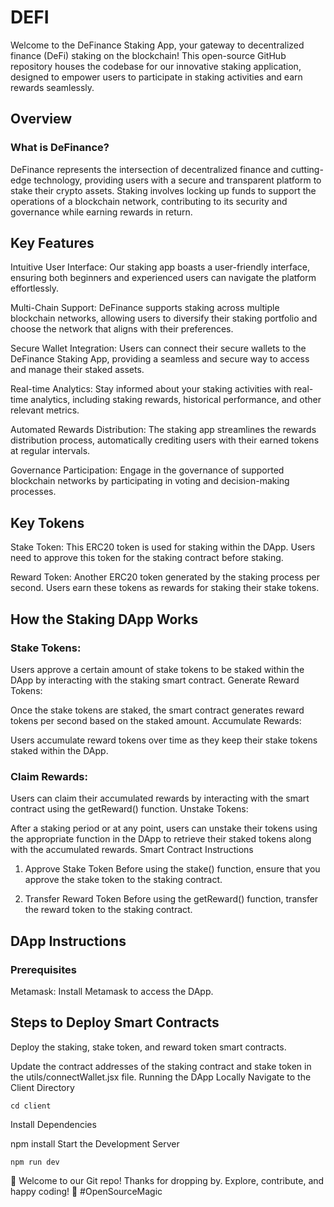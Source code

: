 # DEFI
Welcome to the DeFinance Staking App, your gateway to decentralized finance (DeFi) staking on the blockchain! This open-source GitHub repository houses the codebase for our innovative staking application, designed to empower users to participate in staking activities and earn rewards seamlessly.

## Overview
### What is DeFinance?
DeFinance represents the intersection of decentralized finance and cutting-edge technology, providing users with a secure and transparent platform to stake their crypto assets. Staking involves locking up funds to support the operations of a blockchain network, contributing to its security and governance while earning rewards in return.

## Key Features
Intuitive User Interface: Our staking app boasts a user-friendly interface, ensuring both beginners and experienced users can navigate the platform effortlessly.

Multi-Chain Support: DeFinance supports staking across multiple blockchain networks, allowing users to diversify their staking portfolio and choose the network that aligns with their preferences.

Secure Wallet Integration: Users can connect their secure wallets to the DeFinance Staking App, providing a seamless and secure way to access and manage their staked assets.

Real-time Analytics: Stay informed about your staking activities with real-time analytics, including staking rewards, historical performance, and other relevant metrics.

Automated Rewards Distribution: The staking app streamlines the rewards distribution process, automatically crediting users with their earned tokens at regular intervals.

Governance Participation: Engage in the governance of supported blockchain networks by participating in voting and decision-making processes.

## Key Tokens
Stake Token: This ERC20 token is used for staking within the DApp. Users need to approve this token for the staking contract before staking.

Reward Token: Another ERC20 token generated by the staking process per second. Users earn these tokens as rewards for staking their stake tokens.

## How the Staking DApp Works
### Stake Tokens:

Users approve a certain amount of stake tokens to be staked within the DApp by interacting with the staking smart contract.
Generate Reward Tokens:

Once the stake tokens are staked, the smart contract generates reward tokens per second based on the staked amount.
Accumulate Rewards:

Users accumulate reward tokens over time as they keep their stake tokens staked within the DApp.

### Claim Rewards:

Users can claim their accumulated rewards by interacting with the smart contract using the getReward() function.
Unstake Tokens:

After a staking period or at any point, users can unstake their tokens using the appropriate function in the DApp to retrieve their staked tokens along with the accumulated rewards.
Smart Contract Instructions
1) Approve Stake Token
Before using the stake() function, ensure that you approve the stake token to the staking contract.

2) Transfer Reward Token
Before using the getReward() function, transfer the reward token to the staking contract.

## DApp Instructions
### Prerequisites
Metamask: Install Metamask to access the DApp.
## Steps to Deploy Smart Contracts
Deploy the staking, stake token, and reward token smart contracts.

Update the contract addresses of the staking contract and stake token in the utils/connectWallet.jsx file.
Running the DApp Locally
Navigate to the Client Directory
   ```
cd client
   ```
Install Dependencies

npm install
Start the Development Server
   ```
npm run dev
   ```


🚀 Welcome to our Git repo! Thanks for dropping by. Explore, contribute, and happy coding! 🙌 #OpenSourceMagic




